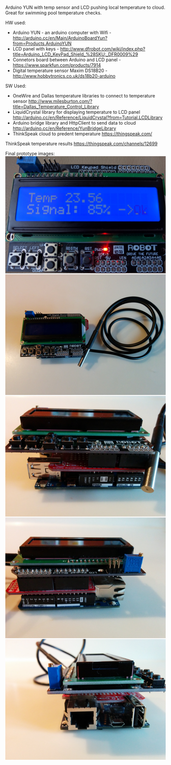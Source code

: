Arduino YUN with temp sensor and LCD pushing local temperature to cloud. Great for swimming pool temperature checks.

HW used:
- Arduino YUN - an arduino computer with Wifi - http://arduino.cc/en/Main/ArduinoBoardYun?from=Products.ArduinoYUN
- LCD panel with keys - http://www.dfrobot.com/wiki/index.php?title=Arduino_LCD_KeyPad_Shield_%28SKU:_DFR0009%29
- Connetors board between Arduino and LCD panel - https://www.sparkfun.com/products/7914
- Digital temperature sensor Maxim DS18B20 - http://www.hobbytronics.co.uk/ds18b20-arduino

SW Used:
- OneWire and Dallas temperature libraries to connect to temperature sensor http://www.milesburton.com/?title=Dallas_Temperature_Control_Library
- LiquidCrystal library for displaying temperature to LCD panel http://arduino.cc/en/Reference/LiquidCrystal?from=Tutorial.LCDLibrary
- Arduino bridge library and HttpClient to send data to cloud http://arduino.cc/en/Reference/YunBridgeLibrary
- ThinkSpeak cloud to predent temperature https://thingspeak.com/

ThinkSpeak temperature results https://thingspeak.com/channels/12699

Final prototype images:
![image1](/images/IMG_20160529_170516.jpg)
![image1](/images/IMG_20141122_150217.jpg)
![image2](/images/IMG_20141122_150231.jpg)
![image3](/images/IMG_20141122_150239.jpg)
![image4](/images/IMG_20141122_150247.jpg)
